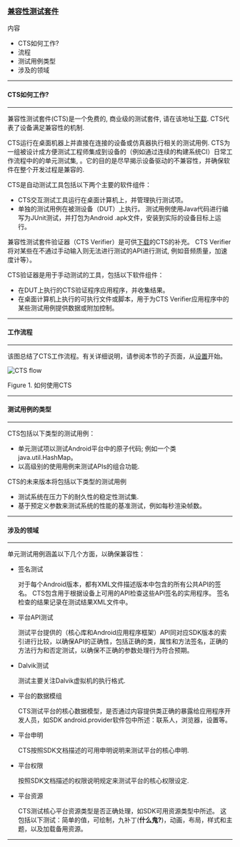 
### [**兼容性测试套件**](http://source.android.com/compatibility/cts/index.html)

内容

 - CTS如何工作?
 - 流程
 - 测试用例类型
 - 涉及的领域


-----
#### CTS如何工作?

-----
兼容性测试套件(CTS)是一个免费的, 商业级的测试套件, 请在该地址[下载](https://source.android.com/compatibility/cts/downloads.html). CTS代表了设备满足兼容性的机制.

CTS运行在桌面机器上并直接在连接的设备或仿真器执行相关的测试用例. CTS为一组被设计成方便测试工程师集成到设备的（例如通过连续的构建系统CI）日常工作流程中的的单元测试集, 。它的目的是尽早揭示设备驱动的不兼容性，并确保软件在整个开发过程是兼容的.

CTS是自动测试工具包括以下两个主要的软件组件：

 - CTS交互测试工具运行在桌面计算机上，并管理执行测试项。 
 - 单独的测试用例在被测设备（DUT）上执行。 测试用例使用Java代码进行编写为JUnit测试，并打包为Android .apk文件，安装到实际的设备目标上运行。 

兼容性测试套件验证器（CTS Verifier）是可供[下载](https://source.android.com/compatibility/cts/downloads.html)的CTS的补充。 CTS Verifier将对某些在不通过手动输入则无法进行测试的API进行测试, 例如音频质量，加速度计等）。

CTS验证器是用于手动测试的工具，包括以下软件组件：

 - 在DUT上执行的CTS验证程序应用程序，并收集结果。 
 - 在桌面计算机上执行的可执行文件或脚本，用于为CTS Verifier应用程序中的某些测试用例提供数据或附加控制。


----
#### 工作流程

----
该图总结了CTS工作流程。有关详细说明，请参阅本节的子页面，从[设置](https://source.android.com/compatibility/cts/setup.html)开始。

![CTS flow](https://source.android.com/compatibility/cts/images/cts-0.png)

Figure 1. 如何使用CTS


----
#### 测试用例的类型

----
CTS包括以下类型的测试用例：

 - 单元测试项以测试Android平台中的原子代码;    例如一个类java.util.HashMap。
 - 以高级别的使用用例来测试APIs的组合功能.

CTS的未来版本将包括以下类型的测试用例

 - 测试系统在压力下的耐久性的稳定性测试集.
 - 基于预定义参数来测试系统的性能的基准测试，例如每秒渲染帧数。


-----
#### 涉及的领域

-----
单元测试用例涵盖以下几个方面，以确保兼容性：

 - 签名测试

	对于每个Android版本，都有XML文件描述版本中包含的所有公共API的签名。 CTS包含用于根据设备上可用的API检查这些API签名的实用程序。 签名检查的结果记录在测试结果XML文件中。

 - 平台API测试

    测试平台提供的（核心库和Android应用程序框架）API同对应SDK版本的索引进行比较，以确保API的正确性，包括正确的类，属性和方法签名，正确的方法行为和否定测试，以确保不正确的参数处理行为符合预期。

 - Dalvik测试

	测试主要关注Dalvik虚拟机的执行格式.

 - 平台的数据模组

	CTS测试平台的核心数据模型，是否通过内容提供类正确的暴露给应用程序开发人员，如SDK android.provider软件包中所述：联系人，浏览器，设置等。

 - 平台申明

	CTS按照SDK文档描述的可用申明说明来测试平台的核心申明.

 - 平台权限

	按照SDK文档描述的权限说明规定来测试平台的核心权限设定.

 - 平台资源

	CTS测试核心平台资源类型是否正确处理，如SDK可用资源类型中所述。 这包括以下测试：简单的值，可绘制，九补丁(**什么鬼?**)，动画，布局，样式和主题，以及加载备用资源。
 
 -----